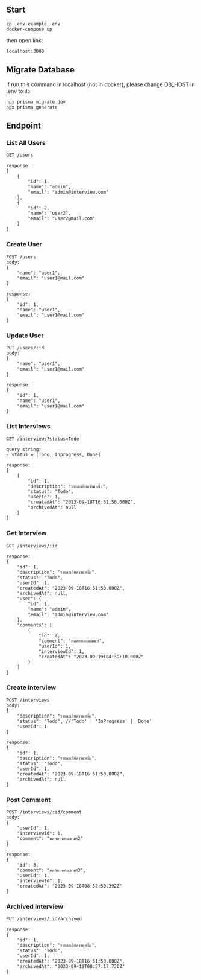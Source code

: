 ## Start

```
cp .env.example .env
docker-compose up
```

then open link:

```
localhost:3000
```

## Migrate Database

if run this command in localhost (not in docker), please change DB_HOST in .env to `db` 
```
npx prisma migrate dev
npx prisma generate
```

## Endpoint

### List All Users

```
GET /users

response:
[
    {
        "id": 1,
        "name": "admin",
        "email": "admin@interview.com"
    },
    {
        "id": 2,
        "name": "user2",
        "email": "user2@mail.com"
    }
]
```

### Create User

```
POST /users
body:
{
    "name": "user1",
    "email": "user1@mail.com"
}

response:
{
    "id": 1,
    "name": "user1",
    "email": "user1@mail.com"
}
```

### Update User

```
PUT /users/:id
body:
{
    "name": "user1",
    "email": "user1@mail.com"
}

response:
{
    "id": 1,
    "name": "user1",
    "email": "user1@mail.com"
}
```

### List Interviews

```
GET /interviews?status=Todo

query string:
- status = [Todo, Inprogress, Done]

response:
[
    {
        "id": 1,
        "description": "รายละเอียดงานหนึ่ง",
        "status": "Todo",
        "userId": 1,
        "createdAt": "2023-09-18T16:51:50.000Z",
        "archivedAt": null
    }
]
```

### Get Interview

```
GET /interviews/:id

response:
{
    "id": 1,
    "description": "รายละเอียดงานหนึ่ง",
    "status": "Todo",
    "userId": 1,
    "createdAt": "2023-09-18T16:51:50.000Z",
    "archivedAt": null,
    "user": {
        "id": 1,
        "name": "admin",
        "email": "admin@interview.com"
    },
    "comments": [
        {
            "id": 2,
            "comment": "ทดสอบคอมเมนท์",
            "userId": 1,
            "interviewId": 1,
            "createdAt": "2023-09-19T04:39:10.000Z"
        }
    ]
}
```

### Create Interview

```
POST /interviews
body: 
{
    "description": "รายละเอียดงานหนึ่ง",
    "status": "Todo", //'Todo' | 'InProgress' | 'Done'
    "userId": 1
}

response:
{
    "id": 1,
    "description": "รายละเอียดงานหนึ่ง",
    "status": "Todo",
    "userId": 1,
    "createdAt": "2023-09-18T16:51:50.000Z",
    "archivedAt": null
}
```

### Post Comment

```
POST /interviews/:id/comment
body: 
{
    "userId": 1,
    "interviewId": 1,
    "comment": "ทดสอบคอมเมนท์2"
}

response:
{
    "id": 3,
    "comment": "ทดสอบคอมเมนท์3",
    "userId": 1,
    "interviewId": 1,
    "createdAt": "2023-09-18T08:52:50.392Z"
}
```

### Archived Interview

```
PUT /interviews/:id/archived

response:
{
    "id": 1,
    "description": "รายละเอียดงานหนึ่ง",
    "status": "Todo",
    "userId": 1,
    "createdAt": "2023-09-18T16:51:50.000Z",
    "archivedAt": "2023-09-19T08:57:17.730Z"
}
```